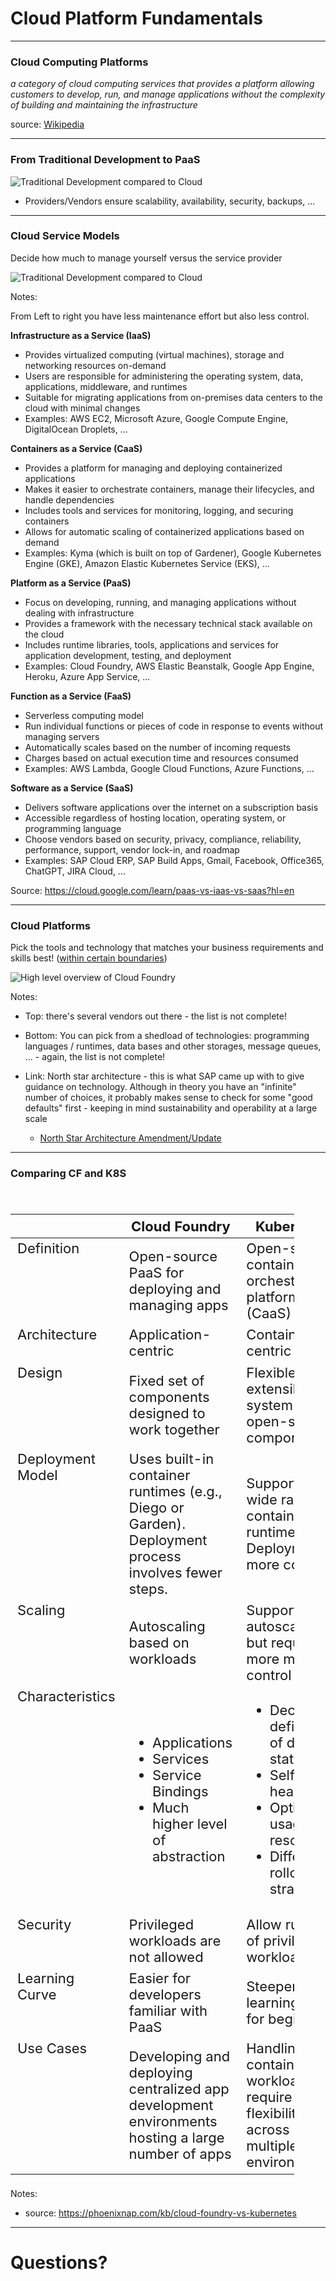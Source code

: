 # Cloud Platform Fundamentals

---

### Cloud Computing Platforms

_a category of cloud computing services that provides a platform allowing customers to develop, run, and manage applications without the complexity of building and maintaining the infrastructure_

source: [Wikipedia](https://en.wikipedia.org/wiki/Platform_as_a_service)

---

### From Traditional Development to PaaS

![Traditional Development compared to Cloud](./images/PaaS.svg)

- Providers/Vendors ensure scalability, availability, security, backups, ...

---

### Cloud Service Models

Decide how much to manage yourself versus the service provider

![Traditional Development compared to Cloud](./images/cloud-comparison.webp)<!-- .element class="img-l" -->

Notes:

From Left to right you have less maintenance effort but also less control.

**Infrastructure as a Service (IaaS)**
- Provides virtualized computing (virtual machines), storage and networking resources on-demand
- Users are responsible for administering the operating system, data, applications, middleware, and runtimes
- Suitable for migrating applications from on-premises data centers to the cloud with minimal changes
- Examples: AWS EC2, Microsoft Azure, Google Compute Engine, DigitalOcean Droplets, ...

**Containers as a Service (CaaS)**
- Provides a platform for managing and deploying containerized applications
- Makes it easier to orchestrate containers, manage their lifecycles, and handle dependencies
- Includes tools and services for monitoring, logging, and securing containers
- Allows for automatic scaling of containerized applications based on demand
- Examples: Kyma (which is built on top of Gardener), Google Kubernetes Engine (GKE), Amazon Elastic Kubernetes Service (EKS), ...

**Platform as a Service (PaaS)**
- Focus on developing, running, and managing applications without dealing with infrastructure
- Provides a framework with the necessary technical stack available on the cloud
- Includes runtime libraries, tools, applications and services for application development, testing, and deployment
- Examples: Cloud Foundry, AWS Elastic Beanstalk, Google App Engine, Heroku, Azure App Service, ...

**Function as a Service (FaaS)**
- Serverless computing model
- Run individual functions or pieces of code in response to events without managing servers
- Automatically scales based on the number of incoming requests
- Charges based on actual execution time and resources consumed
- Examples: AWS Lambda, Google Cloud Functions, Azure Functions, ...

**Software as a Service (SaaS)**
- Delivers software applications over the internet on a subscription basis
- Accessible regardless of hosting location, operating system, or programming language
- Choose vendors based on security, privacy, compliance, reliability, performance, support, vendor lock-in, and roadmap
- Examples: SAP Cloud ERP, SAP Build Apps, Gmail, Facebook, Office365, ChatGPT, JIRA Cloud, ...

Source: https://cloud.google.com/learn/paas-vs-iaas-vs-saas?hl=en

---

### Cloud Platforms

Pick the tools and technology that matches your business requirements and skills best!
([within certain boundaries](https://sap.sharepoint.com/teams/NorthStarArchitectureIntegrationKernelServices/Shared%20Documents/General/North%20Star%20Architecture%20Strategy%20Papers/2022/North_Star_Architecture_2022.pdf?cid=476bf941-53b3-4bfc-a6d0-e3455d12e0d3))

![High level overview of Cloud Foundry](./images/paas-vendors-technologies.svg)

Notes:

- Top: there's several vendors out there - the list is not complete!

- Bottom: You can pick from a shedload of technologies: programming languages / runtimes, data bases and other storages, message queues, ... - again, the list is not complete!

- Link: North star architecture - this is what SAP came up with to give guidance on technology. Although in theory you have an "infinite" number of choices, it probably makes sense to check for some "good defaults" first - keeping in mind sustainability and operability at a large scale
    - [North Star Architecture Amendment/Update](https://sap.sharepoint.com/teams/NorthStarArchitectureIntegrationKernelServices/Shared%20Documents/General/North%20Star%20Architecture%20Strategy%20Papers/2022/North_Star_Architecture_2022.pdf?cid=476bf941-53b3-4bfc-a6d0-e3455d12e0d3)

---

### Comparing CF and K8S

<br/>

<table style="width: 90%; font-size: 22px;">
  <colgroup>
    <col style="width: 14%;">
    <col style="width: 43%;">
    <col style="width: 43%;">
  </colgroup>
  <thead>
    <tr>
      <th></th>
      <th>Cloud Foundry</th>
      <th>Kubernetes</th>
    </tr>
  </thead>
  <tbody>
    <tr>
      <td style="vertical-align: top;">Definition</td>
      <td>Open-source PaaS for deploying and managing apps</td>
      <td>Open-source container orchestration platform (CaaS)</td>
    </tr>
    <tr>
      <td style="vertical-align: top;">Architecture</td>
      <td>Application-centric</td>
      <td>Container-centric</td>
    </tr>
    <tr>
      <td style="vertical-align: top;">Design</td>
      <td>Fixed set of components designed to work together</td>
      <td>Flexible and extensible system of open-source components</td>
    </tr>
    <tr>
      <td style="vertical-align: top;">Deployment Model</td>
      <td>Uses built-in container runtimes (e.g., Diego or Garden). Deployment process involves fewer steps.</td>
      <td>Supports a wide range of container runtimes. Deployment more complex.</td>
    </tr>
    <tr>
      <td style="vertical-align: top;">Scaling</td>
      <td>Autoscaling based on workloads</td>
      <td>Supports autoscaling but requires more manual control</td>
    </tr>
    <tr>
      <td style="vertical-align: top;">Characteristics</td>
      <td>
        <ul>
            <li>Applications</li>
            <li>Services</li>
            <li>Service Bindings</li>
            <li>Much higher level of abstraction</li>
        </ul>
      </td>
      <td>
        <ul>
            <li>Declarative definition of desired state</li>
            <li>Self-healing</li>
            <li>Optimizes usage of resources</li>
            <li>Different rollout strategies</li>
        </ul>
    </tr>
    <tr>
      <td style="vertical-align: top;">Security</td>
      <td>Privileged workloads are not allowed</td>
      <td>Allow running of privileged workloads</td>
    </tr>
    <tr>
      <td style="vertical-align: top;">Learning Curve</td>
      <td>Easier for developers familiar with PaaS</td>
      <td>Steeper learning curve for beginners</td>
    </tr>
    <tr>
      <td style="vertical-align: top;">Use Cases</td>
      <td>Developing and deploying centralized app development environments hosting a large number of apps</td>
      <td>Handling containerized workloads that require greater flexibility across multiple cloud environments</td>
    </tr>
</table>

Notes:

- source: https://phoenixnap.com/kb/cloud-foundry-vs-kubernetes

---

# Questions?
